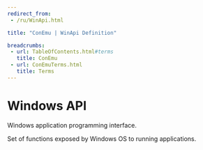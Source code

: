 ```yaml
---
redirect_from:
 - /ru/WinApi.html

title: "ConEmu | WinApi Definition"

breadcrumbs:
 - url: TableOfContents.html#terms
   title: ConEmu
 - url: ConEmuTerms.html
   title: Terms
---
```


# Windows API

Windows application programming interface.

Set of functions exposed by Windows OS to running applications.
